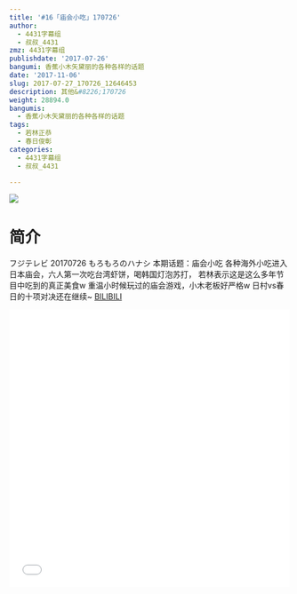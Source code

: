 ```yaml
---
title: '#16「庙会小吃」170726'
author:
  - 4431字幕组
  - 叔叔_4431
zmz: 4431字幕组
publishdate: '2017-07-26'
bangumi: 香蕉小木矢黛丽的各种各样的话题
date: '2017-11-06'
slug: 2017-07-27_170726_12646453
description: 其他&#8226;170726
weight: 28894.0
bangumis:
  - 香蕉小木矢黛丽的各种各样的话题
tags:
  - 若林正恭
  - 春日俊彰
categories:
  - 4431字幕组
  - 叔叔_4431

---
```

![](https://i.imgur.com/ie0ZvOt.png)
# 简介  
フジテレビ 20170726 もろもろのハナシ
本期话题：庙会小吃
各种海外小吃进入日本庙会，六人第一次吃台湾虾饼，喝韩国灯泡苏打，
若林表示这是这么多年节目中吃到的真正美食w
重温小时候玩过的庙会游戏，小木老板好严格w
日村vs春日的十项对决还在继续~
  [BILIBILI](https://www.bilibili.com/video/av12646453/)

  <iframe src="//www.bilibili.com/blackboard/player.html?cid=20803273&aid=12646453" width="100%" height="500" frameborder="0" allowfullscreen="allowfullscreen"></iframe>
